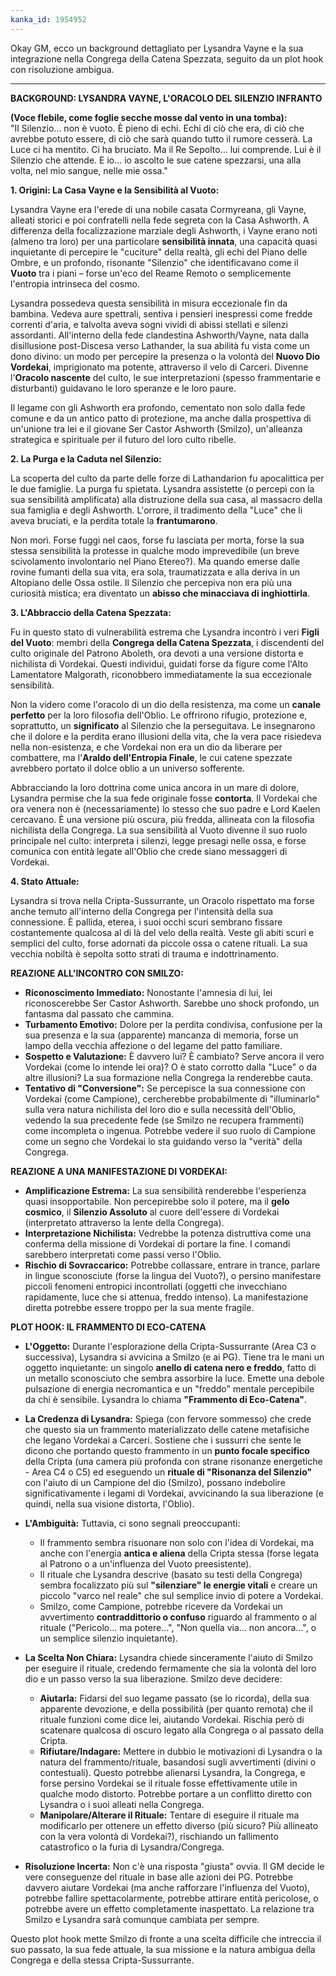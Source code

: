 ```yaml
---
kanka_id: 1954952
---
```


Okay GM, ecco un background dettagliato per Lysandra Vayne e la sua integrazione nella Congrega della Catena Spezzata, seguito da un plot hook con risoluzione ambigua.

---

**BACKGROUND: LYSANDRA VAYNE, L'ORACOLO DEL SILENZIO INFRANTO**

**(Voce flebile, come foglie secche mosse dal vento in una tomba):**  
"Il Silenzio... non è vuoto. È pieno di echi. Echi di ciò che era, di ciò che avrebbe potuto essere, di ciò che sarà quando tutto il rumore cesserà. La Luce ci ha mentito. Ci ha bruciato. Ma il Re Sepolto... lui comprende. Lui è il Silenzio che attende. E io... io ascolto le sue catene spezzarsi, una alla volta, nel mio sangue, nelle mie ossa."

**1. Origini: La Casa Vayne e la Sensibilità al Vuoto:**

Lysandra Vayne era l'erede di una nobile casata Cormyreana, gli Vayne, alleati storici e poi confratelli nella fede segreta con la Casa Ashworth. A differenza della focalizzazione marziale degli Ashworth, i Vayne erano noti (almeno tra loro) per una particolare **sensibilità innata**, una capacità quasi inquietante di percepire le "cuciture" della realtà, gli echi del Piano delle Ombre, e un profondo, risonante "Silenzio" che identificavano come il **Vuoto** tra i piani – forse un'eco del Reame Remoto o semplicemente l'entropia intrinseca del cosmo.

Lysandra possedeva questa sensibilità in misura eccezionale fin da bambina. Vedeva aure spettrali, sentiva i pensieri inespressi come fredde correnti d'aria, e talvolta aveva sogni vividi di abissi stellati e silenzi assordanti. All'interno della fede clandestina Ashworth/Vayne, nata dalla disillusione post-Discesa verso Lathander, la sua abilità fu vista come un dono divino: un modo per percepire la presenza o la volontà del **Nuovo Dio Vordekai**, imprigionato ma potente, attraverso il velo di Carceri. Divenne l'**Oracolo nascente** del culto, le sue interpretazioni (spesso frammentarie e disturbanti) guidavano le loro speranze e le loro paure.

Il legame con gli Ashworth era profondo, cementato non solo dalla fede comune e da un antico patto di protezione, ma anche dalla prospettiva di un'unione tra lei e il giovane Ser Castor Ashworth (Smilzo), un'alleanza strategica e spirituale per il futuro del loro culto ribelle.

**2. La Purga e la Caduta nel Silenzio:**

La scoperta del culto da parte delle forze di Lathandarion fu apocalittica per le due famiglie. La purga fu spietata. Lysandra assistette (o percepì con la sua sensibilità amplificata) alla distruzione della sua casa, al massacro della sua famiglia e degli Ashworth. L'orrore, il tradimento della "Luce" che li aveva bruciati, e la perdita totale la **frantumarono**.

Non morì. Forse fuggì nel caos, forse fu lasciata per morta, forse la sua stessa sensibilità la protesse in qualche modo imprevedibile (un breve scivolamento involontario nel Piano Etereo?). Ma quando emerse dalle rovine fumanti della sua vita, era sola, traumatizzata e alla deriva in un Altopiano delle Ossa ostile. Il Silenzio che percepiva non era più una curiosità mistica; era diventato un **abisso che minacciava di inghiottirla**.

**3. L'Abbraccio della Catena Spezzata:**

Fu in questo stato di vulnerabilità estrema che Lysandra incontrò i veri **Figli del Vuoto**: membri della **Congrega della Catena Spezzata**, i discendenti del culto originale del Patrono Aboleth, ora devoti a una versione distorta e nichilista di Vordekai. Questi individui, guidati forse da figure come l'Alto Lamentatore Malgorath, riconobbero immediatamente la sua eccezionale sensibilità.

Non la videro come l'oracolo di un dio della resistenza, ma come un **canale perfetto** per la loro filosofia dell'Oblio. Le offrirono rifugio, protezione e, soprattutto, un **significato** al Silenzio che la perseguitava. Le insegnarono che il dolore e la perdita erano illusioni della vita, che la vera pace risiedeva nella non-esistenza, e che Vordekai non era un dio da liberare per combattere, ma l'**Araldo dell'Entropia Finale**, le cui catene spezzate avrebbero portato il dolce oblio a un universo sofferente.

Abbracciando la loro dottrina come unica ancora in un mare di dolore, Lysandra permise che la sua fede originale fosse **contorta**. Il Vordekai che ora venera non è (necessariamente) lo stesso che suo padre e Lord Kaelen cercavano. È una versione più oscura, più fredda, allineata con la filosofia nichilista della Congrega. La sua sensibilità al Vuoto divenne il suo ruolo principale nel culto: interpreta i silenzi, legge presagi nelle ossa, e forse comunica con entità legate all'Oblio che crede siano messaggeri di Vordekai.

**4. Stato Attuale:**

Lysandra si trova nella Cripta-Sussurrante, un Oracolo rispettato ma forse anche temuto all'interno della Congrega per l'intensità della sua connessione. È pallida, eterea, i suoi occhi scuri sembrano fissare costantemente qualcosa al di là del velo della realtà. Veste gli abiti scuri e semplici del culto, forse adornati da piccole ossa o catene rituali. La sua vecchia nobiltà è sepolta sotto strati di trauma e indottrinamento.

**REAZIONE ALL'INCONTRO CON SMILZO:**

* **Riconoscimento Immediato:** Nonostante l'amnesia di lui, lei riconoscerebbe Ser Castor Ashworth. Sarebbe uno shock profondo, un fantasma dal passato che cammina.
* **Turbamento Emotivo:** Dolore per la perdita condivisa, confusione per la sua presenza e la sua (apparente) mancanza di memoria, forse un lampo della vecchia affezione o del legame del patto familiare.
* **Sospetto e Valutazione:** È davvero lui? È cambiato? Serve ancora il vero Vordekai (come lo intende lei ora)? O è stato corrotto dalla "Luce" o da altre illusioni? La sua formazione nella Congrega la renderebbe cauta.
* **Tentativo di "Conversione":** Se percepisce la sua connessione con Vordekai (come Campione), cercherebbe probabilmente di "illuminarlo" sulla vera natura nichilista del loro dio e sulla necessità dell'Oblio, vedendo la sua precedente fede (se Smilzo ne recupera frammenti) come incompleta o ingenua. Potrebbe vedere il suo ruolo di Campione come un segno che Vordekai lo sta guidando verso la "verità" della Congrega.

**REAZIONE A UNA MANIFESTAZIONE DI VORDEKAI:**

* **Amplificazione Estrema:** La sua sensibilità renderebbe l'esperienza quasi insopportabile. Non percepirebbe solo il potere, ma il **gelo cosmico**, il **Silenzio Assoluto** al cuore dell'essere di Vordekai (interpretato attraverso la lente della Congrega).
* **Interpretazione Nichilista:** Vedrebbe la potenza distruttiva come una conferma della missione di Vordekai di portare la fine. I comandi sarebbero interpretati come passi verso l'Oblio.
* **Rischio di Sovraccarico:** Potrebbe collassare, entrare in trance, parlare in lingue sconosciute (forse la lingua del Vuoto?), o persino manifestare piccoli fenomeni entropici incontrollati (oggetti che invecchiano rapidamente, luce che si attenua, freddo intenso). La manifestazione diretta potrebbe essere troppo per la sua mente fragile.

**PLOT HOOK: IL FRAMMENTO DI ECO-CATENA**

* **L'Oggetto:** Durante l'esplorazione della Cripta-Sussurrante (Area C3 o successiva), Lysandra si avvicina a Smilzo (e ai PG). Tiene tra le mani un oggetto inquietante: un singolo **anello di catena nero e freddo**, fatto di un metallo sconosciuto che sembra assorbire la luce. Emette una debole pulsazione di energia necromantica e un "freddo" mentale percepibile da chi è sensibile. Lysandra lo chiama **"Frammento di Eco-Catena"**.
* **La Credenza di Lysandra:** Spiega (con fervore sommesso) che crede che questo sia un frammento materializzato delle catene metafisiche che legano Vordekai a Carceri. Sostiene che i sussurri che sente le dicono che portando questo frammento in un **punto focale specifico** della Cripta (una camera più profonda con strane risonanze energetiche - Area C4 o C5) ed eseguendo un **rituale di "Risonanza del Silenzio"** con l'aiuto di un Campione del dio (Smilzo), possano indebolire significativamente i legami di Vordekai, avvicinando la sua liberazione (e quindi, nella sua visione distorta, l'Oblio).
* **L'Ambiguità:** Tuttavia, ci sono segnali preoccupanti:

  + Il frammento sembra risuonare non solo con l'idea di Vordekai, ma anche con l'energia **antica e aliena** della Cripta stessa (forse legata al Patrono o a un'influenza del Vuoto preesistente).
  + Il rituale che Lysandra descrive (basato su testi della Congrega) sembra focalizzato più sul **"silenziare" le energie vitali** e creare un piccolo "varco nel reale" che sul semplice invio di potere a Vordekai.
  + Smilzo, come Campione, potrebbe ricevere da Vordekai un avvertimento **contraddittorio o confuso** riguardo al frammento o al rituale ("Pericolo... ma potere...", "Non quella via... non ancora...", o un semplice silenzio inquietante).
* **La Scelta Non Chiara:** Lysandra chiede sinceramente l'aiuto di Smilzo per eseguire il rituale, credendo fermamente che sia la volontà del loro dio e un passo verso la sua liberazione. Smilzo deve decidere:

  + **Aiutarla:** Fidarsi del suo legame passato (se lo ricorda), della sua apparente devozione, e della possibilità (per quanto remota) che il rituale funzioni come dice lei, aiutando Vordekai. Rischia però di scatenare qualcosa di oscuro legato alla Congrega o al passato della Cripta.
  + **Rifiutare/Indagare:** Mettere in dubbio le motivazioni di Lysandra o la natura del frammento/rituale, basandosi sugli avvertimenti (divini o contestuali). Questo potrebbe alienarsi Lysandra, la Congrega, e forse persino Vordekai se il rituale fosse effettivamente utile in qualche modo distorto. Potrebbe portare a un conflitto diretto con Lysandra o i suoi alleati nella Congrega.
  + **Manipolare/Alterare il Rituale:** Tentare di eseguire il rituale ma modificarlo per ottenere un effetto diverso (più sicuro? Più allineato con la vera volontà di Vordekai?), rischiando un fallimento catastrofico o la furia di Lysandra/Congrega.
* **Risoluzione Incerta:** Non c'è una risposta "giusta" ovvia. Il GM decide le vere conseguenze del rituale in base alle azioni dei PG. Potrebbe davvero aiutare Vordekai (ma anche rafforzare l'influenza del Vuoto), potrebbe fallire spettacolarmente, potrebbe attirare entità pericolose, o potrebbe avere un effetto completamente inaspettato. La relazione tra Smilzo e Lysandra sarà comunque cambiata per sempre.

Questo plot hook mette Smilzo di fronte a una scelta difficile che intreccia il suo passato, la sua fede attuale, la sua missione e la natura ambigua della Congrega e della stessa Cripta-Sussurrante.